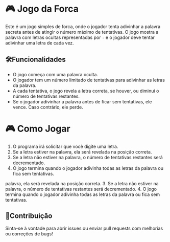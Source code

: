 # 🎮 Jogo da Forca

Este é um jogo simples de forca, onde o jogador tenta adivinhar a palavra secreta antes de atingir o número máximo de tentativas. O jogo mostra a palavra com letras ocultas representadas por `-` e o jogador deve tentar adivinhar uma letra de cada vez.

## 🛠️Funcionalidades

- O jogo começa com uma palavra oculta.
- O jogador tem um número limitado de tentativas para adivinhar as letras da palavra.
- A cada tentativa, o jogo revela a letra correta, se houver, ou diminui o número de tentativas restantes.
- Se o jogador adivinhar a palavra antes de ficar sem tentativas, ele vence. Caso contrário, ele perde.

# 🎮 Como Jogar

1. O programa irá solicitar que você digite uma letra.
2. Se a letra estiver na palavra, ela será revelada na posição correta.
3. Se a letra não estiver na palavra, o número de tentativas restantes será decrementado.
4. O jogo termina quando o jogador adivinha todas as letras da palavra ou fica sem tentativas.

palavra, ela será revelada na posição correta.
3. Se a letra não estiver na palavra, o número de tentativas restantes será decrementado.
4. O jogo termina quando o jogador adivinha todas as letras da palavra ou fica sem tentativas.

## 💬Contribuição

Sinta-se à vontade para abrir issues ou enviar pull requests com melhorias ou correções de bugs!
